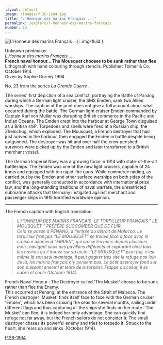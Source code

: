 ```yaml
---
layout: default
image: /images/P.26-1994.jpg
title: "L'Honneur des marins Français ..."
permalink: /explore/l-honneur-des-marins-francais
number: 23
---
```


![L'Honneur des marins Français ...]({{site.baseurl}}/images/P.26-1994.jpg){: .img-fluid }

Unknown printmaker  
_L'Honneur des marins Français ..._  
**French naval honour... The Mousquet chooses to be sunk rather than flee**  
Lithograph with hand colouring through stencils. Publisher: Tolmer & Co. October 1914.  
Given by Sophie Gurney 1994  

No. 23 from the series _La Grande Guerre_ .

The series' first depiction of a sea conflict, portraying the Battle of Panang, during which a German light cruiser, the SMS Emden, sank two Allied warships. The caption of the print does not give a full account about what occurred during the battle. The German light cruiser Emden commanded by Captain Karl von Muller was disrupting British commerce in the Pacific and Indian Oceans. The Emden crept into the harbour at George Town disguised as a British shiP. Torpedoes and shells were fired at a Russian ship, the Zhemchug, which exploded. The Mousquet, a French destroyer that had just arrived in the harbour, then engaged the Emden in battle despite being outgunned. The destroyer was hit and over half the crew perished: survivors were picked up by the Emden and later transferred to a British merchant vessel.

The German Imperial Navy was a growing force in 1914 with state-of-the-art battleships. The Emden was one of the new light cruisers, capable of 24 knots and equipped with ten rapid-fire guns. While commerce raiding, as carried out by the Emden and other surface warships on both sides of the conflict, was generally conducted in accordance with international prize law, and the long-standing traditions of naval warfare, the unrestricted submarine attacks that Germany instigated against merchant and passenger ships in 1915 horrified worldwide opinion.
* * *

The French caption with English translation:

> _L'HONNEUR DES MARINS FRANÇAIS. LE TORPILLEUR FRANÇAIS " LE MOUSQUET " PRÉFÈRE SUCCOMBER QUE DE FUIR.  
Cela se passe à PENANG, à l'entrée du détroit de Malacca. Le torpilleur français "LE MOUSQUET" se trouve face à face avec le croiseur allamend "EMDEN", qui croise les mers depuis plusieurs mois, navigant sous des pavillons différents et capturant ainsi tous les navires qu'il trouve sur sa route. "LE MOUSQUET" peut fuir, c'est même là son seul avantage, il peut gagner très vite le refuge non loin de là, les marins français n'y pensent pas. Le petit destroyer fond sur son puissant ennemi et tente de le torpiller. Frappé au coeur, il se cabre et coule (Octobre 1914)._

French Naval Honour : The Destroyer called 'The Musket' choses to be sunk rather than flee the Enemy.  
This occurred at Penang, at the entrance of the Strait of Malacca. The French destroyer 'Musket' finds itself face to face with the German cruiser 'Emden', which has been cruising the seas for several months, sailing under different flags and thus capturing all the ships she finds on her route. 'The Musket' can flee; it is indeed her only advantage. She can quickly find refuge not far away, but the French sailors do not consider it. The small destroyer chases its powerful enemy and tries to torpedo it. Struck to the heart, she rears up and sinks. (October 1914).

[P.26-1994]({{site.collection_url}}id/object/198890)
